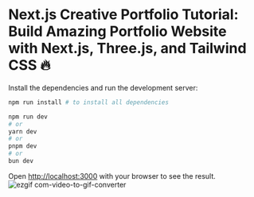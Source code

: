 # Next.js Creative Portfolio Tutorial: Build Amazing Portfolio Website with Next.js, Three.js, and Tailwind CSS 🔥

Install the dependencies and run the development server:

```bash
npm run install # to install all dependencies

npm run dev
# or
yarn dev
# or
pnpm dev
# or
bun dev
```

Open [http://localhost:3000](http://localhost:3000) with your browser to see the result.
![ezgif com-video-to-gif-converter](https://github.com/user-attachments/assets/2c3b2696-d36d-46bd-8134-c6499b6cb8e0)
